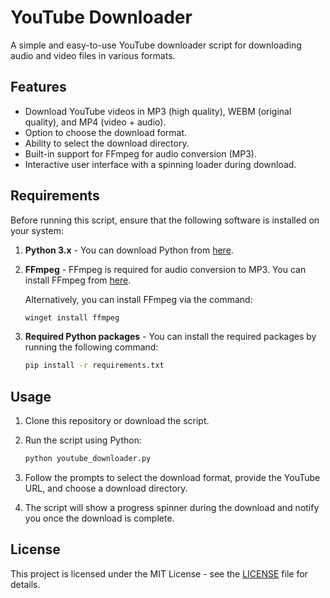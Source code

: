 # YouTube Downloader

A simple and easy-to-use YouTube downloader script for downloading audio and video files in various formats.

## Features
- Download YouTube videos in MP3 (high quality), WEBM (original quality), and MP4 (video + audio).
- Option to choose the download format.
- Ability to select the download directory.
- Built-in support for FFmpeg for audio conversion (MP3).
- Interactive user interface with a spinning loader during download.

## Requirements
Before running this script, ensure that the following software is installed on your system:

1. **Python 3.x** - You can download Python from [here](https://www.python.org/downloads/).
2. **FFmpeg** - FFmpeg is required for audio conversion to MP3. You can install FFmpeg from [here](https://ffmpeg.org/download.html).

    Alternatively, you can install FFmpeg via the command:
    ```bash
    winget install ffmpeg
    ```

3. **Required Python packages** - You can install the required packages by running the following command:

    ```bash
    pip install -r requirements.txt
    ```

## Usage
1. Clone this repository or download the script.
2. Run the script using Python:

    ```bash
    python youtube_downloader.py
    ```

3. Follow the prompts to select the download format, provide the YouTube URL, and choose a download directory.

4. The script will show a progress spinner during the download and notify you once the download is complete.

## License
This project is licensed under the MIT License - see the [LICENSE](LICENSE) file for details.
